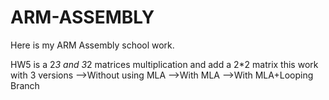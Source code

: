 # ARM-ASSEMBLY
Here is my ARM Assembly school work.

HW5 is a 2*3 and 3*2 matrices multiplication and add a 2*2 matrix
this work with 3 versions
-->Without using MLA
-->With MLA
-->With MLA+Looping Branch
